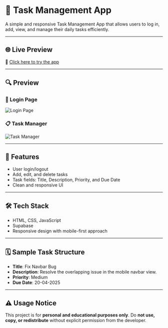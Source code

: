 # 📝 Task Management App

A simple and responsive Task Management App that allows users to log in, add, view, and manage their daily tasks efficiently.

---

## 🌐 Live Preview

🔗 [Click here to try the app](https://7kll8f.csb.app/)

---

## 🔍 Preview

### 🔐 Login Page  
![Login Page](https://github.com/user-attachments/assets/f5cc1b28-2f8b-4a14-af25-9a414828f360)

### 📋 Task Manager  
![Task Manager](https://github.com/user-attachments/assets/07c4a5ba-9518-4c78-bd78-7b8ee9b236af)

---

## 🚀 Features
- User login/logout
- Add, edit, and delete tasks
- Task fields: Title, Description, Priority, and Due Date
- Clean and responsive UI

---

## 🛠️ Tech Stack
- HTML, CSS, JavaScript
- Supabase
- Responsive design with mobile-first approach

---

## 🗓️ Sample Task Structure

- **Title**: Fix Navbar Bug  
- **Description**: Resolve the overlapping issue in the mobile navbar view.  
- **Priority**: Medium  
- **Due Date**: 20-04-2025  

---

## ⚠️ Usage Notice

This project is for **personal and educational purposes only**. Do **not use, copy, or redistribute** without explicit permission from the developer.
